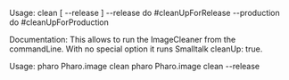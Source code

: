 Usage: clean [ --release ]	--release        do #cleanUpForRelease	--production   do #cleanUpForProduction	Documentation:	This allows to run the ImageCleaner from the commandLine.	With no special option it runs Smalltalk cleanUp: true.Usage:	pharo Pharo.image clean	pharo Pharo.image clean --release
